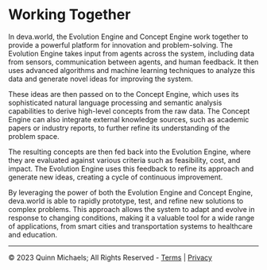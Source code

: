 # Working Together

In deva.world, the Evolution Engine and Concept Engine work together to provide a powerful platform for innovation and problem-solving. The Evolution Engine takes input from agents across the system, including data from sensors, communication between agents, and human feedback. It then uses advanced algorithms and machine learning techniques to analyze this data and generate novel ideas for improving the system.

These ideas are then passed on to the Concept Engine, which uses its sophisticated natural language processing and semantic analysis capabilities to derive high-level concepts from the raw data. The Concept Engine can also integrate external knowledge sources, such as academic papers or industry reports, to further refine its understanding of the problem space.

The resulting concepts are then fed back into the Evolution Engine, where they are evaluated against various criteria such as feasibility, cost, and impact. The Evolution Engine uses this feedback to refine its approach and generate new ideas, creating a cycle of continuous improvement.

By leveraging the power of both the Evolution Engine and Concept Engine, deva.world is able to rapidly prototype, test, and refine new solutions to complex problems. This approach allows the system to adapt and evolve in response to changing conditions, making it a valuable tool for a wide range of applications, from smart cities and transportation systems to healthcare and education.

---

&copy; 2023 Quinn Michaels; All Rights Reserved - [Terms](../terms) | [Privacy](../privacy)
